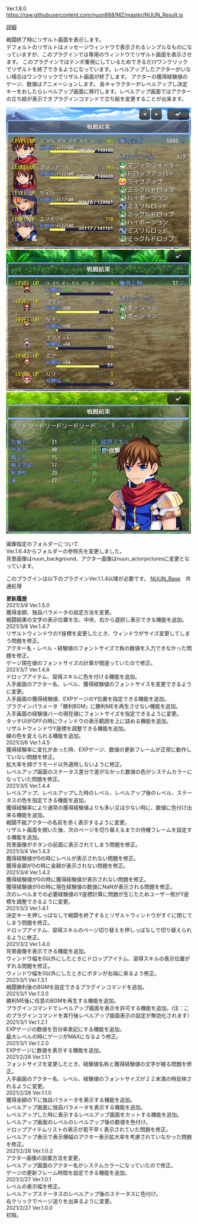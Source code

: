 Ver.1.8.0<br>
https://raw.githubusercontent.com/nuun888/MZ/master/NUUN_Result.js<br>

[詳細](https://forum.tkool.jp/index.php?threads/%E3%80%90%E3%83%97%E3%83%A9%E3%82%B0%E3%82%A4%E3%83%B3%E3%80%91%E3%83%AA%E3%82%B6%E3%83%AB%E3%83%88%E3%80%80ver-1-4-3.4852/)<br>

戦闘終了時にリザルト画面を表示します。<br>
デフォルトのリザルトはメッセージウィンドウで表示されるシンプルなものになっていますが、このプラグインでは専用のウィンドウでリザルト画面を表示させます。
このプラグインではテンポ重視にしているためできるだけワンクリックでリザルトを終了できるようになっています。レベルアップしたアクターがいない場合はワンクリックでリザルト画面が終了します。
アクターの獲得経験値のゲージ、数値はアニメーションします。
各キャラクターがレベルアップし決定キーをおしたらレベルアップ画面に移行します。レベルアップ画面ではアクターの立ち絵が表示できプラグインコマンドで立ち絵を変更することが出来ます。

![画像](img/Result4.png)<br>
![画像](img/Result2.png)<br>
![画像](img/Result18.png)<br>

画像指定のフォルダーについて<br>
Ver.1.6.4からフォルダーの参照先を変更しました。<br>
背景画像はnuun_background、アクター画像はnuun_actorpicturesに変更となっています。<br>

このプラグインは以下のプラグインVer.1.1.4以降が必要です。
[NUUN_Base](https://raw.githubusercontent.com/nuun888/MZ/master/NUUN_Base.js)　共通処理<br>

<B>更新履歴</B><br>
2021/3/9 Ver.1.5.0<br>
獲得金額、独自パラメータの設定方法を変更。<br>
戦闘結果の文字の表示位置を左、中央、右から選択し表示できる機能を追加。<br>
2021/3/8 Ver.1.4.7<br>
リザルトウィンドウのY座標を変更したとき、ウィンドウがサイズ変更してしまう問題を修正。<br>
アクター名・レベル・経験値のフォントサイズで負の数値を入力できなかった問題を修正。<br>
ゲージ現在値のフォントサイズの計算が間違っていたので修正。<br>
2021/3/7 Ver.1.4.6<br>
ドロップアイテム、習得スキルに色を付ける機能を追加。<br>
入手画面のアクター名、レベル、獲得経験値のフォントサイスを変更できるように変更。<br>
入手画面の獲得経験値、EXPゲージのY位置を指定できる機能を追加。<br>
プラグインパラメータ「勝利BGM」に勝利MEを再生させない機能を追加。<br>
入手画面の経験値バーの現在値にフォントサイズを指定できるように変更。<br>
タッチUIがOFFの時にウィンドウの表示範囲を上に詰める機能を追加。<br>
リザルトウィンドウY座標を調整できる機能を追加。<br>
線の色を変えられる機能を追加。<br>
2021/3/6 Ver.1.4.5<br>
獲得経験率に変化があった時、EXPゲージ、数値の更新フレームが正常に動作していない問題を修正。<br>
拡大率を顔グラモード以外適用しないように修正。<br>
レベルアップ画面のステータス差分で差がなかった数値の色がシステムカラーになっていた問題を修正。<br>
2021/3/5 Ver.1.4.4<br>
レベルアップ、レベルアップした時のレベル、レベルアップ後のレベル、ステータスの色を指定できる機能を追加。<br>
獲得経験率により通常の獲得経験値よりも多い又は少ない時に、数値に色付け出来る機能を追加。<br>
戦闘不能アクターの名前を赤く表示するように変更。<br>
リザルト画面を開いた後、次のページを切り替えるまでの待機フレームを設定する機能を追加。<br>
背景画像がボタンの前面に表示されてしまう問題を修正。<br>
2021/3/4 Ver.1.4.3<br>
獲得経験値が0の時にレベルが表示されない問題を修正。<br>
獲得金額が0の時に金額が表示されない問題を修正。<br>
2021/3/4 Ver.1.4.2<br>
獲得経験値が0の時に獲得経験値が表示されない問題を修正。<br>
獲得経験値が0の時に現在経験値の数値にNaNが表示される問題を修正。<br>
次のレベルまでの必要経験値のY座標計算に問題が生じたためユーザー側がY座標を調整できるように変更。<br>
2021/3/3 Ver.1.4.1<br>
決定キーを押しっぱなしで戦闘を終了するとリザルトウィンドウがすぐに閉じてしまう問題を修正。<br>
ドロップアイテム、習得スキルのページ切り替えを押しっぱなしで切り替えられるように修正。<br>
2021/3/2 Ver.1.4.0<br>
背景画像を表示できる機能を追加。<br>
ウィンドウ幅を0以外にしたときにドロップアイテム、習得スキルの表示位置がずれる問題を修正。<br>
ウィンドウ幅を0以外にしたときにボタンが右端に来るよう修正。<br>
2021/3/1 Ver.1.3.1<br>
戦闘勝利後のBGMを設定できるプラグインコマンドを追加。<br>
2021/3/1 Ver.1.3.0<br>
勝利ME後に任意のBGMを再生する機能を追加。<br>
プラグインコマンドでレベルアップ画面を表示を許可する機能を追加。(注：このプラグインコマンドを実行後レベルアップ画面表示の設定が無効化されます）<br>
2021/3/1 Ver.1.2.1<br>
EXPゲージの数値を百分率表記にする機能を追加。<br>
最大レベルの時にゲージがMAXになるよう修正。<br>
2021/3/1 Ver.1.2.0<br>
EXPゲージに数値を表示する機能を追加。<br>
2021/2/28 Ver.1.1.1<br>
フォントサイズを変更したとき、経験値名称と獲得経験値の文字が被る問題を修正。<br>
入手画面のアクター名、レベル、経験値のフォントサイズが２２未満の時反映されるように変更。<br>
2021/2/28 Ver.1.1.0<br>
獲得金額の下に独自パラメータを表示する機能を追加。<br>
レベルアップ画面に独自パラメータを表示する機能を追加。<br>
レベルアップした時に表示するレベルアップ画面をカットする機能を追加。<br>
レベルアップ画面のレベルのレベルアップ後の数値を色付け。<br>
ドロップアイテムリストの表示が若干早く表示されていた問題を修正。<br>
レベルアップ表示で表示横幅のアクター表示拡大率を考慮されていなかった問題を修正。<br>
2021/2/28 Ver.1.0.2<br>
アクター画像の設置方法を変更。<br>
レベルアップ画面のアクター名がシステムカラーになっていたので修正。<br>
ゲージの更新フレーム時間を設定できる機能を追加。<br>
2021/2/27 Ver.1.0.1<br>
レベルの表示幅を修正。<br>
レベルアップステータスのレベルアップ後のステータスに色付け。<br>
右クリックでページ送りを出来るように変更。<br>
2021/2/27 Ver.1.0.0<br>
初版。<br>

